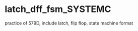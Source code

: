 latch_dff_fsm_SYSTEMC
=====================

practice of 579D, include latch, flip flop, state machine format
